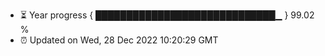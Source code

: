 - ⏳ Year progress { █████████████████████████████▁ } 99.02 %
- ⏰ Updated on Wed, 28 Dec 2022 10:20:29 GMT

